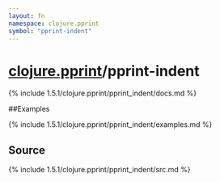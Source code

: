 ```yaml
---
layout: fn
namespace: clojure.pprint
symbol: "pprint-indent"
---
```


# [clojure.pprint](../)/pprint-indent

{% include 1.5.1/clojure.pprint/pprint_indent/docs.md %}

##Examples

{% include 1.5.1/clojure.pprint/pprint_indent/examples.md %}
## Source
{% include 1.5.1/clojure.pprint/pprint_indent/src.md %}

